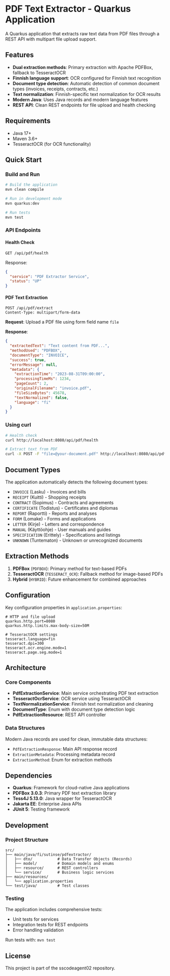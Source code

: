 # PDF Text Extractor - Quarkus Application

A Quarkus application that extracts raw text data from PDF files through a REST API with multipart file upload support.

## Features

- **Dual extraction methods**: Primary extraction with Apache PDFBox, fallback to TesseractOCR
- **Finnish language support**: OCR configured for Finnish text recognition
- **Document type detection**: Automatic detection of common document types (invoices, receipts, contracts, etc.)
- **Text normalization**: Finnish-specific text normalization for OCR results
- **Modern Java**: Uses Java records and modern language features
- **REST API**: Clean REST endpoints for file upload and health checking

## Requirements

- Java 17+
- Maven 3.6+
- TesseractOCR (for OCR functionality)

## Quick Start

### Build and Run

```bash
# Build the application
mvn clean compile

# Run in development mode
mvn quarkus:dev

# Run tests
mvn test
```

### API Endpoints

#### Health Check
```
GET /api/pdf/health
```

Response:
```json
{
  "service": "PDF Extractor Service",
  "status": "UP"
}
```

#### PDF Text Extraction
```
POST /api/pdf/extract
Content-Type: multipart/form-data
```

**Request**: Upload a PDF file using form field name `file`

**Response**:
```json
{
  "extractedText": "Text content from PDF...",
  "methodUsed": "PDFBOX",
  "documentType": "INVOICE",
  "success": true,
  "errorMessage": null,
  "metadata": {
    "extractionTime": "2023-08-31T09:00:00",
    "processingTimeMs": 1234,
    "pageCount": 2,
    "originalFilename": "invoice.pdf",
    "fileSizeBytes": 45678,
    "textNormalized": false,
    "language": "fi"
  }
}
```

### Using curl

```bash
# Health check
curl http://localhost:8080/api/pdf/health

# Extract text from PDF
curl -X POST -F "file=@your-document.pdf" http://localhost:8080/api/pdf/extract
```

## Document Types

The application automatically detects the following document types:

- `INVOICE` (Lasku) - Invoices and bills
- `RECEIPT` (Kuitti) - Shopping receipts
- `CONTRACT` (Sopimus) - Contracts and agreements
- `CERTIFICATE` (Todistus) - Certificates and diplomas
- `REPORT` (Raportti) - Reports and analyses
- `FORM` (Lomake) - Forms and applications
- `LETTER` (Kirje) - Letters and correspondence
- `MANUAL` (Käyttöohje) - User manuals and guides
- `SPECIFICATION` (Erittely) - Specifications and listings
- `UNKNOWN` (Tuntematon) - Unknown or unrecognized documents

## Extraction Methods

1. **PDFBox** (`PDFBOX`): Primary method for text-based PDFs
2. **TesseractOCR** (`TESSERACT_OCR`): Fallback method for image-based PDFs
3. **Hybrid** (`HYBRID`): Future enhancement for combined approaches

## Configuration

Key configuration properties in `application.properties`:

```properties
# HTTP and file upload
quarkus.http.port=8080
quarkus.http.limits.max-body-size=50M

# TesseractOCR settings
tesseract.language=fin
tesseract.dpi=300
tesseract.ocr.engine.mode=1
tesseract.page.seg.mode=1
```

## Architecture

### Core Components

- **PdfExtractionService**: Main service orchestrating PDF text extraction
- **TesseractOcrService**: OCR service using TesseractOCR
- **TextNormalizationService**: Finnish text normalization and cleaning
- **DocumentType**: Enum with document type detection logic
- **PdfExtractionResource**: REST API controller

### Data Structures

Modern Java records are used for clean, immutable data structures:

- `PdfExtractionResponse`: Main API response record
- `ExtractionMetadata`: Processing metadata record
- `ExtractionMethod`: Enum for extraction methods

## Dependencies

- **Quarkus**: Framework for cloud-native Java applications
- **PDFBox 3.0.3**: Primary PDF text extraction library
- **Tess4J 5.13.0**: Java wrapper for TesseractOCR
- **Jakarta EE**: Enterprise Java APIs
- **JUnit 5**: Testing framework

## Development

### Project Structure

```
src/
├── main/java/fi/sutinse/pdfextractor/
│   ├── dto/           # Data Transfer Objects (Records)
│   ├── model/         # Domain models and enums
│   ├── resource/      # REST controllers
│   └── service/       # Business logic services
├── main/resources/
│   └── application.properties
└── test/java/         # Test classes
```

### Testing

The application includes comprehensive tests:

- Unit tests for services
- Integration tests for REST endpoints
- Error handling validation

Run tests with: `mvn test`

## License

This project is part of the sscodeagent02 repository.